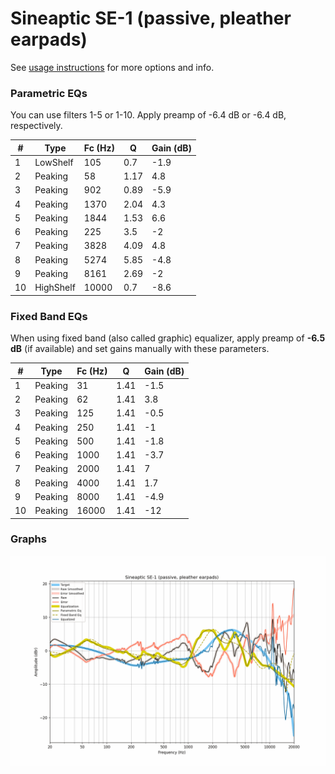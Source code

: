 # Sineaptic SE-1 (passive, pleather earpads)
See [usage instructions](https://github.com/jaakkopasanen/AutoEq#usage) for more options and info.

### Parametric EQs
You can use filters 1-5 or 1-10. Apply preamp of -6.4 dB or -6.4 dB, respectively.

|   # | Type      |   Fc (Hz) |    Q |   Gain (dB) |
|-----|-----------|-----------|------|-------------|
|   1 | LowShelf  |       105 | 0.7  |        -1.9 |
|   2 | Peaking   |        58 | 1.17 |         4.8 |
|   3 | Peaking   |       902 | 0.89 |        -5.9 |
|   4 | Peaking   |      1370 | 2.04 |         4.3 |
|   5 | Peaking   |      1844 | 1.53 |         6.6 |
|   6 | Peaking   |       225 | 3.5  |        -2   |
|   7 | Peaking   |      3828 | 4.09 |         4.8 |
|   8 | Peaking   |      5274 | 5.85 |        -4.8 |
|   9 | Peaking   |      8161 | 2.69 |        -2   |
|  10 | HighShelf |     10000 | 0.7  |        -8.6 |

### Fixed Band EQs
When using fixed band (also called graphic) equalizer, apply preamp of **-6.5 dB** (if available) and set gains manually with these parameters.

|   # | Type    |   Fc (Hz) |    Q |   Gain (dB) |
|-----|---------|-----------|------|-------------|
|   1 | Peaking |        31 | 1.41 |        -1.5 |
|   2 | Peaking |        62 | 1.41 |         3.8 |
|   3 | Peaking |       125 | 1.41 |        -0.5 |
|   4 | Peaking |       250 | 1.41 |        -1   |
|   5 | Peaking |       500 | 1.41 |        -1.8 |
|   6 | Peaking |      1000 | 1.41 |        -3.7 |
|   7 | Peaking |      2000 | 1.41 |         7   |
|   8 | Peaking |      4000 | 1.41 |         1.7 |
|   9 | Peaking |      8000 | 1.41 |        -4.9 |
|  10 | Peaking |     16000 | 1.41 |       -12   |

### Graphs
![](./Sineaptic%20SE-1%20(passive,%20pleather%20earpads).png)
